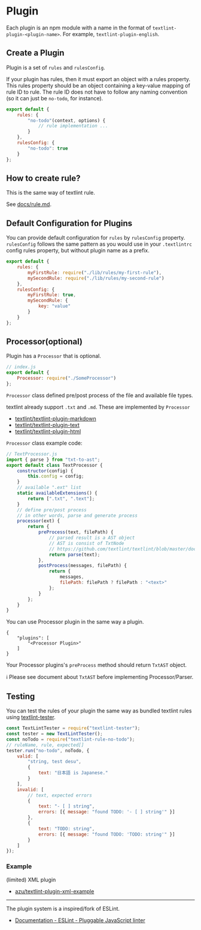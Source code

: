 # Plugin

Each plugin is an npm module with a name in the format of `textlint-plugin-<plugin-name>`.
For example, `textlint-plugin-english`.

## Create a Plugin

Plugin is a set of `rules` and `rulesConfig`.

If your plugin has rules, then it must export an object with a rules property.
This rules property should be an object containing a key-value mapping of rule ID to rule.
The rule ID does not have to follow any naming convention (so it can just be `no-todo`, for instance).

```js
export default {
    rules: {
        "no-todo"(context, options) {
            // rule implementation ...
        }
    },
    rulesConfig: {
        "no-todo": true
    }
};
```

## How to create rule?

This is the same way of textlint rule.
 
See [docs/rule.md](./rule.md).

## Default Configuration for Plugins
   
You can provide default configuration for `rules` by `rulesConfig` property.
`rulesConfig` follows the same pattern as you would use in your `.textlintrc` config rules property, but without plugin name as a prefix.
   
```js
export default {
    rules: {
        myFirstRule: require("./lib/rules/my-first-rule"),
        mySecondRule: require("./lib/rules/my-second-rule")
    },
    rulesConfig: {
        myFirstRule: true,
        mySecondRule: {
            key: "value"
        }
    }
};
```

## Processor(optional) 

Plugin has a `Processor` that is optional.

```js
// index.js
export default {
    Processor: require("./SomeProcessor")
};
```

`Processor` class defined pre/post process of the file and available file types.

textlint already support `.txt` and `.md`. These are implemented by `Processor`

- [textlint/textlint-plugin-markdown](https://github.com/textlint/textlint-plugin-markdown)
- [textlint/textlint-plugin-text](https://github.com/textlint/textlint-plugin-text)
- [textlint/textlint-plugin-html](https://github.com/textlint/textlint-plugin-html)

`Processor` class example code:

```js
// TextProcessor.js
import { parse } from "txt-to-ast";
export default class TextProcessor {
    constructor(config) {
        this.config = config;
    }
    // available ".ext" list
    static availableExtensions() {
        return [".txt", ".text"];
    }
    // define pre/post process
    // in other words, parse and generate process
    processor(ext) {
        return {
            preProcess(text, filePath) {
                // parsed result is a AST object
                // AST is consist of TxtNode
                // https://github.com/textlint/textlint/blob/master/docs/txtnode.md
                return parse(text);
            },
            postProcess(messages, filePath) {
                return {
                    messages,
                    filePath: filePath ? filePath : "<text>"
                };
            }
        };
    }
}
```

You can use Processor plugin in the same way a plugin.

```
{
    "plugins": [
        "<Processor Plugin>"
    ]
}
```

Your Processor plugins's `preProcess` method should return `TxtAST` object.

:information_source: Please see document about `TxtAST` before implementing Processor/Parser.

## Testing

You can test the rules of your plugin the same way as bundled textlint rules using [textlint-tester](https://www.npmjs.com/package/textlint-tester "textlint-tester").

```js
const TextLintTester = require("textlint-tester");
const tester = new TextLintTester();
const noTodo = require("textlint-rule-no-todo");
// ruleName, rule, expected[]
tester.run("no-todo", noTodo, {
    valid: [
        "string, test desu",
        {
            text: "日本語 is Japanese."
        }
    ],
    invalid: [
        // text, expected errors
        {
            text: "- [ ] string",
            errors: [{ message: "found TODO: '- [ ] string'" }]
        },
        {
            text: "TODO: string",
            errors: [{ message: "found TODO: 'TODO: string'" }]
        }
    ]
});
```

### Example

(limited) XML plugin

- [azu/textlint-plugin-xml-example](https://github.com/azu/textlint-plugin-xml-example "azu/textlint-plugin-xml-example")

----


The plugin system is a inspired/fork of ESLint.

- [Documentation - ESLint - Pluggable JavaScript linter](http://eslint.org/docs/developer-guide/working-with-plugins "Documentation - ESLint - Pluggable JavaScript linter")
